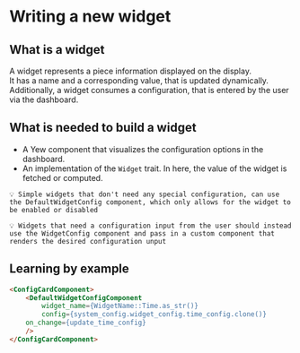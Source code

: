 # Writing a new widget

## What is a widget

A widget represents a piece information displayed on the display.  
It has a name and a corresponding value, that is updated dynamically.  
Additionally, a widget consumes a configuration, that is entered by the user via the dashboard.  

## What is needed to build a widget

- A Yew component that visualizes the configuration options in the dashboard.
- An implementation of the `Widget` trait. In here, the value of the widget is fetched or computed.

```text
💡 Simple widgets that don't need any special configuration, can use the DefaultWidgetConfig component, which only allows for the widget to be enabled or disabled
```

```text
💡 Widgets that need a configuration input from the user should instead use the WidgetConfig component and pass in a custom component that renders the desired configuration unput
```

## Learning by example

```html
<ConfigCardComponent>
    <DefaultWidgetConfigComponent
        widget_name={WidgetName::Time.as_str()}
        config={system_config.widget_config.time_config.clone()}
    on_change={update_time_config}
    />
</ConfigCardComponent>
```